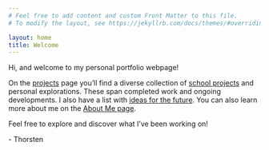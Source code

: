 ```yaml
---
# Feel free to add content and custom Front Matter to this file.
# To modify the layout, see https://jekyllrb.com/docs/themes/#overriding-theme-defaults

layout: home
title: Welcome
---
```

Hi, and welcome to my personal portfolio webpage!

On the [projects](projects.md) page you’ll find a diverse collection of [school projects](school-projects.md) and personal explorations. These span completed work and ongoing developments. I also have a list with [ideas for the future](ict-ideas.md). You can also learn more about me on the [About Me page](/about).

Feel free to explore and discover what I’ve been working on!

\- Thorsten

